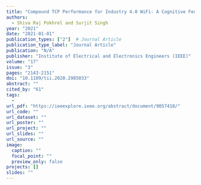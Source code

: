 ```yaml
---
title: "Compound TCP Performance for Industry 4.0 WiFi: A Cognitive Federated Learning Approach"
authors:
  - Shiva Raj Pokhrel and Surjit Singh
year: "2021"
date: "2021-01-01"
publication_types: ["2"]  # Journal Article
publication_type_label: "Journal Article"
publication: "N/A"
publisher: "Institute of Electrical and Electronics Engineers (IEEE)"
volume: "17"
issue: "3"
pages: "2143-2151"
doi: "10.1109/tii.2020.2985033"
abstract: ""
cited_by: "61"
tags:
  - 
url_pdf: "https://ieeexplore.ieee.org/abstract/document/9057410/"
url_code: ""
url_dataset: ""
url_poster: ""
url_project: ""
url_slides: ""
url_source: ""
image:
  caption: ""
  focal_point: ""
  preview_only: false
projects: []
slides: ""
---
```

